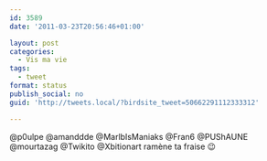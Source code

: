 ```yaml
---
id: 3589
date: '2011-03-23T20:56:46+01:00'

layout: post
categories:
  - Vis ma vie
tags:
  - tweet
format: status
publish_social: no
guid: 'http://tweets.local/?birdsite_tweet=50662291112333312'

---
```


@p0ulpe @amanddde @MarlbIsManiaks @Fran6 @PUShAUNE @mourtazag @Twikito @Xbitionart ramène ta fraise 😉